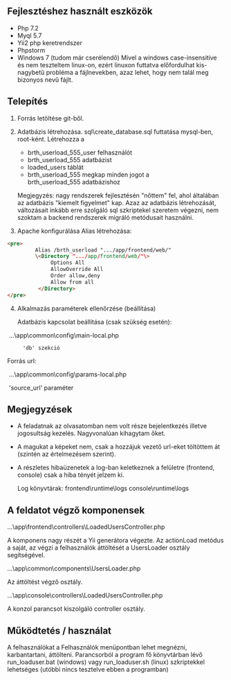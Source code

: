 ## Fejlesztéshez használt eszközök

  - Php 7.2
  - Myql 5.7
  - Yii2 php keretrendszer
  - Phpstorm
  - Windows 7 (tudom már cserélendő)
     Mivel a windows case-insensitive és nem teszteltem linux-on, 
     ezért linuxon futtatva előfordulhat 
     kis-nagybetű probléma a fájlnevekben, azaz lehet, hogy nem 
     talál meg bizonyos nevű fájlt.

## Telepítés

1. Forrás letöltése git-ből.

2. Adatbázis létrehozása.
    sql\create_database.sql futtatása mysql-ben, root-ként.
    Létrehozza a 
      - brth_userload_555_user felhasználót
      - brth_userload_555 adatbázist
      - loaded_users táblát
      - brth_userload_555 megkap minden jogot a  
        brth_userload_555 adatbázishoz

    Megjegyzés: nagy rendszerek fejlesztésén "nőttem" fel, ahol 
    általában az adatbázis "kiemelt figyelmet" kap.
    Azaz az adatbázis létrehozását, változásait inkább erre szolgáló
    sql szkriptekel szeretem végezni, nem szoktam a backend rendszerek
    migráló metódusait használni.

3. Apache konfigurálása 
	Alias létrehozása:
```html
<pre>
	​     Alias /brth_userload ".../app/frontend/web/"
	​     \<Directory ".../app/frontend/web/"\>
	​          Options All 
	​          AllowOverride All
	​          Order allow,deny
	​          Allow from all
	​      </Directory>
</pre>
```

4. Alkalmazás paraméterek ellenőrzése (beállítása)

	Adatbázis kapcsolat beállítása (csak szükség esetén):
  
  ​     ...\app\common\config\main-local.php

	​     'db' szekció
  
  Forrás url:
  
  ​     ...\app\common\config\params-local.php
  
  ​     'source_url' paraméter

## Megjegyzések

- A feladatnak az olvasatomban nem volt része bejelentkezés illetve jogosultság kezelés.
  Nagyvonalúan kihagytam őket.
- A magukat a képeket nem, csak a hozzájuk vezető url-eket töltöttem át (szintén az értelmezésem szerint).
- A részletes hibaüzenetek a log-ban keletkeznek a felületre (frontend, console) csak a hiba
  tényét jelzem ki.
  
  Log könyvtárak: 
      frontend\runtime\logs
      console\runtime\logs


## A feldatot végző komponensek

...\app\frontend\controllers\LoadedUsersController.php

   A komponens nagy részét a Yii generátora végezte. Az actionLoad metódus a saját, az végzi a felhasználók áttöltését a UsersLoader osztály segítségével.

...\app\common\components\UsersLoader.php

   Az áttöltést végző osztály.   

...\app\console\controllers\LoadedUsersController.php

   A konzol parancsot kiszolgáló controller osztály.


## Működtetés / használat

A felhasználókat a Felhasználók menüpontban lehet megnézni, karbantartani, áttölteni.
Parancsorból a program fő könyvtárban lévő run_loaduser.bat (windows) vagy run_loaduser.sh (linux)
szkriptekkel lehetséges (utóbbi nincs tesztelve ebben a programban)



